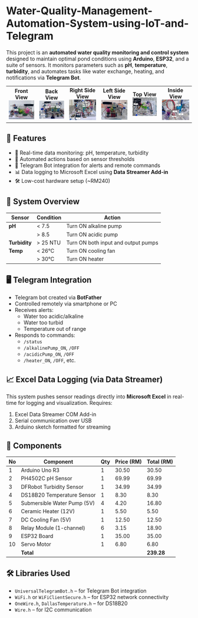 # Water-Quality-Management-Automation-System-using-IoT-and-Telegram
This project is an **automated water quality monitoring and control system** designed to maintain optimal pond conditions using **Arduino**, **ESP32**, and a suite of sensors. It monitors parameters such as **pH**, **temperature**, **turbidity**, and automates tasks like water exchange, heating, and notifications via **Telegram Bot**.

<table>
  <tr>
    <td align="center">
      <strong>Front View</strong>
      <img src="Images/Front.jpg" alt="Front View" width="200"/>
    </td>
    <td align="center">
      <strong>Back View</strong>
      <img src="Images/Back.jpg" alt="Back View" width="200"/>
    </td>
    <td align="center">
      <strong>Right Side View</strong>
      <img src="Images/Right.jpg" alt="Right View" width="200"/>
    </td>
    <td align="center">
      <strong>Left Side View</strong>
      <img src="Images/Left.jpg" alt="Left View" width="200"/>
    </td>
    <td align="center">
      <strong>Top View</strong>
      <img src="Images/Top.jpg" alt="Top View" width="200"/>
    </td>
    <td align="center">
      <strong>Inside View</strong>
      <img src="Images/Inside.jpg" alt="Inside View" width="200"/>
    </td>
  </tr>
</table>


## 🔧 Features
- 📡 Real-time data monitoring: pH, temperature, turbidity
- 🔄 Automated actions based on sensor thresholds
- 📲 Telegram Bot integration for alerts and remote commands
- 📊 Data logging to Microsoft Excel using **Data Streamer Add-in**
- 🛠️ Low-cost hardware setup (~RM240)

## 🧠 System Overview

| Sensor       | Condition                | Action                                  |
|--------------|--------------------------|-----------------------------------------|
| **pH**       | < 7.5                    | Turn ON alkaline pump                   |
|              | > 8.5                    | Turn ON acidic pump                     |
| **Turbidity**| > 25 NTU                | Turn ON both input and output pumps     |
| **Temp**     | < 26°C                  | Turn ON cooling fan                     |
|              | > 30°C                  | Turn ON heater  

## 🖥️ Telegram Integration
- Telegram bot created via **BotFather**
- Controlled remotely via smartphone or PC
- Receives alerts:
  - Water too acidic/alkaline
  - Water too turbid
  - Temperature out of range
- Responds to commands:
  - `/status`
  - `/alkalinePump_ON`, `/OFF`
  - `/acidicPump_ON`, `/OFF`
  - `/heater_ON`, `/OFF`, etc.
 
## 📈 Excel Data Logging (via Data Streamer)
This system pushes sensor readings directly into **Microsoft Excel** in real-time for logging and visualization. Requires:
1. Excel Data Streamer COM Add-in
2. Serial communication over USB
3. Arduino sketch formatted for streaming

## 🔌 Components

| No | Component                         | Qty | Price (RM) | Total (RM) |
|----|-----------------------------------|-----|------------|------------|
| 1  | Arduino Uno R3                    | 1   | 30.50      | 30.50      |
| 2  | PH4502C pH Sensor                 | 1   | 69.99      | 69.99      |
| 3  | DFRobot Turbidity Sensor         | 1   | 34.99      | 34.99      |
| 4  | DS18B20 Temperature Sensor       | 1   | 8.30       | 8.30       |
| 5  | Submersible Water Pump (5V)      | 4   | 4.20       | 16.80      |
| 6  | Ceramic Heater (12V)             | 1   | 5.50       | 5.50       |
| 7  | DC Cooling Fan (5V)              | 1   | 12.50      | 12.50      |
| 8  | Relay Module (1-channel)         | 6   | 3.15       | 18.90      |
| 9  | ESP32 Board                       | 1   | 35.00      | 35.00      |
| 10 | Servo Motor                       | 1   | 6.80       | 6.80       |
|    | **Total**                         |     |            | **239.28** |

## 🛠 Libraries Used

- `UniversalTelegramBot.h` – for Telegram Bot integration
- `WiFi.h` or `WiFiClientSecure.h` – for ESP32 network connectivity
- `OneWire.h`, `DallasTemperature.h` – for DS18B20
- `Wire.h` – for I2C communication
